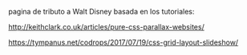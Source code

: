 pagina de tributo a Walt Disney basada en los tutoriales:

http://keithclark.co.uk/articles/pure-css-parallax-websites/

https://tympanus.net/codrops/2017/07/19/css-grid-layout-slideshow/
